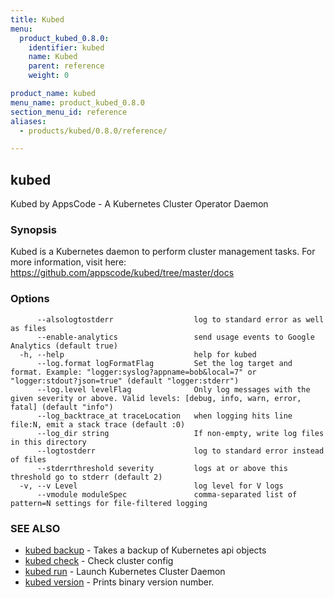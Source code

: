 ```yaml
---
title: Kubed
menu:
  product_kubed_0.8.0:
    identifier: kubed
    name: Kubed
    parent: reference
    weight: 0

product_name: kubed
menu_name: product_kubed_0.8.0
section_menu_id: reference
aliases:
  - products/kubed/0.8.0/reference/

---
```

## kubed

Kubed by AppsCode - A Kubernetes Cluster Operator Daemon

### Synopsis

Kubed is a Kubernetes daemon to perform cluster management tasks. For more information, visit here: https://github.com/appscode/kubed/tree/master/docs

### Options

```
      --alsologtostderr                  log to standard error as well as files
      --enable-analytics                 send usage events to Google Analytics (default true)
  -h, --help                             help for kubed
      --log.format logFormatFlag         Set the log target and format. Example: "logger:syslog?appname=bob&local=7" or "logger:stdout?json=true" (default "logger:stderr")
      --log.level levelFlag              Only log messages with the given severity or above. Valid levels: [debug, info, warn, error, fatal] (default "info")
      --log_backtrace_at traceLocation   when logging hits line file:N, emit a stack trace (default :0)
      --log_dir string                   If non-empty, write log files in this directory
      --logtostderr                      log to standard error instead of files
      --stderrthreshold severity         logs at or above this threshold go to stderr (default 2)
  -v, --v Level                          log level for V logs
      --vmodule moduleSpec               comma-separated list of pattern=N settings for file-filtered logging
```

### SEE ALSO

* [kubed backup](/products/kubed/0.8.0/reference/kubed_backup)	 - Takes a backup of Kubernetes api objects
* [kubed check](/products/kubed/0.8.0/reference/kubed_check)	 - Check cluster config
* [kubed run](/products/kubed/0.8.0/reference/kubed_run)	 - Launch Kubernetes Cluster Daemon
* [kubed version](/products/kubed/0.8.0/reference/kubed_version)	 - Prints binary version number.

